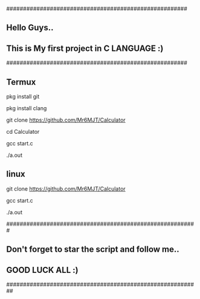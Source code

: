 


######################################################

Hello Guys.. 
----------------------------------------------
This is My first project in C LANGUAGE :)
------------------------------------------------

######################################################



Termux
---------------------

pkg install git

pkg install clang

git clone https://github.com/Mr6MJT/Calculator

cd Calculator

gcc start.c

./a.out


linux
--------

git clone https://github.com/Mr6MJT/Calculator

gcc start.c

./a.out

#########################################################

Don't forget to star the script and follow me..
-------------------------------------------------
GOOD LUCK ALL :)
--------------------------------------------------------

##########################################################

